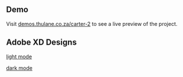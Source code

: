 ## Demo
Visit [demos.thulane.co.za/carter-2](https://demos.thulane.co.za/carter-2/) to see a live preview of the project.

## Adobe XD Designs
[light mode](https://demos.thulane.co.za/carter-2/design2.png)

[dark mode](https://demos.thulane.co.za/carter-2/design1.png)
